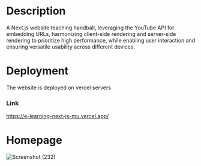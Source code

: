 # Description
A Next.js website teaching handball, leveraging the YouTube API for embedding URLs, harmonizing client-side rendering and server-side rendering to prioritize high performance, while enabling user interaction and ensuring versatile usability across different devices.
# Deployment
The website is deployed on vercel servers
### Link
https://e-learning-next-js-mu.vercel.app/
# Homepage
![Screenshot (232)](https://github.com/OmarSameh2001/E-Learning-NextJS/assets/120422966/a357df8b-5c3b-40ab-ba77-1af3e3874adc)
